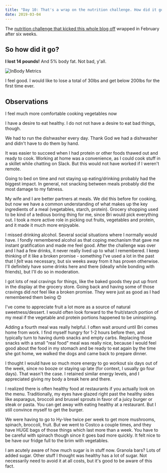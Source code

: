 ```yaml
---
title: "Day 10: That's a wrap on the nutrition challenge. How did it go?"
date: 2019-03-04
---
```


The [nutrition challenge that kicked this whole blog off](/posts/002-what-nutrition-how-lol) wrapped in February after six weeks.

## So how did it go?

**I lost 14 pounds!** And 5% body fat. Not bad, y'all.

![InBody Metrics](/blog/in_body.jpg)

I feel good. I would like to lose a total of 30lbs and get below 200lbs for the first time ever.

## Observations

I feel much more comfortable cooking vegetables now

I have a desire to eat healthy. I do not not have a desire to eat bad things, though.

We had to run the dishwasher every day. Thank God we had a dishwasher and didn't have to do them by hand.

It was easier to succeed when I had protein or other foods thawed out and ready to cook. Working at home was a convenience, as I could cook stuff in a skillet while chatting on Slack. But this would not have worked if I weren't remote.

Going to bed on time and not staying up eating/drinking probably had the biggest impact. In general, not snacking between meals probably did the most damage to my fatness.

My wife and I are better partners at meals. We did this before for cooking, but now we have a common understanding of what makes up the key ingredients of a meal (vegetables, starch, protein). Grocery shopping used to be kind of a tedious boring thing for me, since Bri would pick everything out. I took a more active role in picking out fruits, vegetables and protein, and it made it much more enjoyable.

I missed drinking alcohol. Several social situations where I normally would have. I fondly remembered alcohol as that coping mechanism that gave me instant gratification and made me feel good. After the challenge was over and I had a few drinks, it never really lived up to what I remembered. I keep thinking of it like a broken promise - something I've used a lot in the past that I _felt_ was necessary, but six weeks away from it has proven otherwise. I'll definitely have some drinks here and there (ideally while bonding with friends), but I'll do so in moderation.

I got lots of real cravings for things, like the baked goods they put up front in the display at the grocery store. Going back and having some of those cravings did _not_ feel like a broken promise. They were just as good as I had remembered them being 😊

I've come to appreciate fruit a lot more as a source of natural sweetness/dessert. I would often look forward to the fruit/starch portion of my meal if the vegetable and protein portions happened to be uninspiring.

Adding a fourth meal was really helpful. I often wait around until Bri comes home from work. I find myself hungry for 1-2 hours before then, and typically turn to having dumb snacks and empty carbs. Replacing those snacks with a small "real food" meal was really nice, because I would feel good about the food in my stomach and be ready to eat again by the time she got home, we walked the dogs and came back to prepare dinner.

I thought I would have so much more energy to go workout six days out of the week, since no booze or staying up late (for context, I usually go four days). That wasn't the case. I retained similar energy levels, and I appreciated giving my body a break here and there.

I realized there is often healthy food at restaurants if you actually look on the menu. Traditionally, my eyes have glazed right past the healthy sides like asparagus, broccoli and brussel sprouts in favor of a juicy burger or steak or pasta. You can get away with eating healthy at a restaurant. But I still convince myself to get the burger.

We were having to go to Hy-Vee twice per week to get more mushrooms, spinach, broccoli, fruit. But we went to Costco a couple times, and they have HUGE bags of those things which last more than a week. You have to be careful with spinach though since it goes bad more quickly. It felt nice to be have our fridge full to the brim with vegetables.

I am acutely aware of how much sugar is in stuff now. Granola bars? Lots of added sugar. Other stuff I thought was healthy has a lot of sugar. Not necessarily need to avoid it at all costs, but it's good to be aware of this fact.
